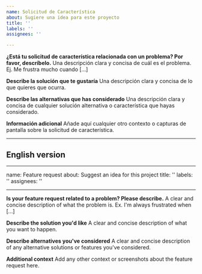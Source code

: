 ```yaml
---
name: Solicitud de Característica
about: Sugiere una idea para este proyecto
title: ''
labels: ''
assignees: ''

---
```


**¿Está tu solicitud de característica relacionada con un problema? Por favor, descríbelo.**
Una descripción clara y concisa de cuál es el problema. Ej. Me frustra mucho cuando [...]

**Describe la solución que te gustaría**
Una descripción clara y concisa de lo que quieres que ocurra.

**Describe las alternativas que has considerado**
Una descripción clara y concisa de cualquier solución alternativa o característica que hayas considerado.

**Información adicional**
Añade aquí cualquier otro contexto o capturas de pantalla sobre la solicitud de característica.

---

## English version

---
name: Feature request
about: Suggest an idea for this project
title: ''
labels: ''
assignees: ''

---

**Is your feature request related to a problem? Please describe.**
A clear and concise description of what the problem is. Ex. I'm always frustrated when [...]

**Describe the solution you'd like**
A clear and concise description of what you want to happen.

**Describe alternatives you've considered**
A clear and concise description of any alternative solutions or features you've considered.

**Additional context**
Add any other context or screenshots about the feature request here.
